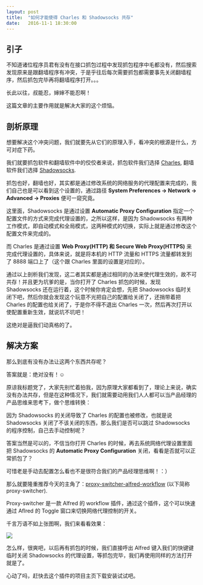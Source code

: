 ```yaml
---
layout: post
title:  "如何才能使得 Charles 和 Shadowsocks 共存"
date:   2016-11-1 18:30:00
---
```


## 引子

不知道诸位程序员君有没有在接口抓包过程中发现抓包程序中毛都没有，然后搜索发现原来是跟翻墙程序有冲突，于是乎往后每次需要抓包都需要事先关闭翻墙程序，然后抓包完毕再将翻墙程序打开。。。

长此以往，叔能忍，婶婶不能忍啊！

这篇文章的主要作用就是解决大家的这个烦恼。

## 剖析原理

想要解决这个冲突问题，我们就要先从它们的原理入手，看冲突的根源是什么，方可对症下药。

我们就要抓包软件和翻墙软件中的佼佼者来说，抓包软件我们选择 [Charles](https://www.charlesproxy.com/), 翻墙软件我们选择 [Shadowsocks](https://github.com/shadowsocks). 

抓包也好，翻墙也好，其实都是通过修改系统的网络服务的代理配置来完成的，我们自己也是可以看到这个设置的，通过路径 **System Preferences -> Network -> Advanced -> Proxies** 便可一窥究竟。

这里面，Shadowsocks 是通过设置 **Automatic Proxy Configuration** 指定一个配置文件的方式来完成代理设置的，之所以这样，是因为 Shadowsocks 有两种工作模式，即自动模式和全局模式，这两种模式的切换，实际上就是通过修改这个配置文件来完成的。

而 Charles 是通过设置 **Web Proxy(HTTP) 和 Secure Web Proxy(HTTPS)** 来完成代理设置的，具体来说，就是将本机的 HTTP 流量和 HTTPS 流量都转发到了 8888 端口上了（这个跟 Charles 里面的设置是对应的）。

通过以上剖析我们发现，这二者其实都是通过相同的办法来使代理生效的，故不可共存！并且更为坑爹的是，当你打开了 Charles 抓包的时候，发现 Shadowsocks 还在运行着，这个时候你肯定会想，先把 Shadowsocks 临时关闭下吧，然后你就会发现这个玩意不光把自己的配置给关闭了，还捎带着把 Charles 的配置也给关闭了，于是你不得不退出 Charles 一次，然后再次打开以使配置重新生效，就说坑不坑吧！

这绝对是逼我们动真格的了。

## 解决方案

那么到底有没有办法让这两个东西共存呢？

答案就是：绝对没有！☺️

原谅我标题党了，大家先别忙着拍我，因为原理大家都看到了，理论上来说，确实没有办法共存，但是在这种情况下，我们就需要动用我们人人都可以当产品经理的产品思维来思考下，做个思维转换：

因为 Shadowsocks 的关闭导致了 Charles 的配置也被修改，也就是说 Shadowsocks 关闭了不该关闭的东西，那么我们是否可以跳过 Shadowsocks 的程序控制，自己去手动控制呢？

答案当然是可以的，不信当你打开 Charles 的时候，再去系统网络代理设置里面把 Shadowsocks 的 **Automatic Proxy Configuration** 关闭，看看是否就可以正常抓包了？

可惜老是手动去配置怎么看也不是很符合我们的产品经理思维啊！：）


那么就要隆重推荐今天的主角了：[proxy-switcher-alfred-workflow](https://github.com/lululau/proxy-switcher-alfred-workflow) (以下简称 proxy-switcher).


Proxy-switcher 是一款 Alfred 的 workflow 插件，通过这个插件，这个可以快速通过 Aflred 的 Toggle 窗口来切换网络代理控制的开关。

千言万语不如上张图啊，我们来看看效果：

![](https://photo-coder.b0.upaiyun.com/img/ss-charles01.gif)

怎么样，很爽吧，以后再有抓包的时候，我们直接呼出 Alfred 键入我们的快键键临时关闭 Shadowsocks 的代理设置，等抓包完毕，我们再使用同样的方法打开就是了。

心动了吗，赶快去这个插件的项目主页下载安装试试吧。


